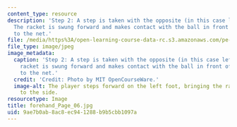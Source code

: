 ```yaml
---
content_type: resource
description: 'Step 2: A step is taken with the opposite (in this case left) foot.
  The racket is swung forward and makes contact with the ball in front of you, parallel
  to the net.'
file: /media/https%3A/open-learning-course-data-rc.s3.amazonaws.com/pe-710-tennis-spring-2007/9ae7b0ab8ac8ec941288b9b5cbb1097a_forehand_Page_06.jpg
file_type: image/jpeg
image_metadata:
  caption: 'Step 2: A step is taken with the opposite (in this case left) foot. The
    racket is swung forward and makes contact with the ball in front of you, parallel
    to the net.'
  credit: 'Credit: Photo by MIT OpenCourseWare.'
  image-alt: The player steps forward on the left foot, bringing the racket around
    to the side.
resourcetype: Image
title: forehand_Page_06.jpg
uid: 9ae7b0ab-8ac8-ec94-1288-b9b5cbb1097a
---
```

